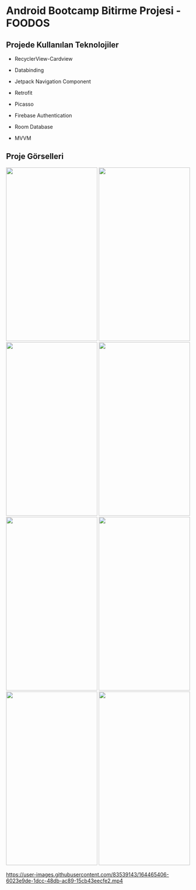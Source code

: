 # Android Bootcamp Bitirme Projesi - FOODOS

## Projede Kullanılan Teknolojiler 

- RecyclerView-Cardview

- Databinding

- Jetpack Navigation Component

- Retrofit

- Picasso

- Firebase Authentication

- Room Database

- MVVM

## Proje Görselleri

<img src="https://user-images.githubusercontent.com/83539143/164469495-cc638e49-941f-4a31-82ba-c90f1bbd118b.PNG" width="250" height="475"> 
<img src="https://user-images.githubusercontent.com/83539143/164469555-706d3f9f-0bd7-4248-92a6-808811a15b3e.png" width="250" height="475">
<img src="https://user-images.githubusercontent.com/83539143/164469596-419681e1-ecba-4401-a204-31c3b879c176.png" width="250" height="475">
<img src="https://user-images.githubusercontent.com/83539143/164469707-85160860-30d2-441b-917d-9b12e17cd9a6.png" width="250" height="475">
<img src="https://user-images.githubusercontent.com/83539143/164469756-cd7a360e-8fe9-4170-92de-31dc0f5ccbc7.png" width="250" height="475">
<img src="https://user-images.githubusercontent.com/83539143/164469817-e1af286a-1097-4b84-b2a1-38154a13cd22.png" width="250" height="475">
<img src="https://user-images.githubusercontent.com/83539143/164469870-49a80fbc-e17c-4e8e-bc6e-c85d17edcf05.png" width="250" height="475">
<img src="https://user-images.githubusercontent.com/83539143/164469908-7579bdbd-1ea2-41f0-94d9-2398264d8f13.png" width="250" height="475">

https://user-images.githubusercontent.com/83539143/164465406-6023e9de-1dcc-48db-ac89-15cb43eecfe2.mp4

